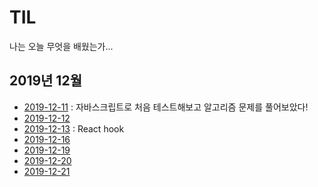 # TIL
 
나는 오늘 무엇을 배웠는가...

## 2019년 12월

* [2019-12-11](https://github.com/hyejineee/TIL/blob/master/2019-12/2019-12-11.md) : 자바스크립트로 처음 테스트해보고 알고리즘 문제를 풀어보았다!
* [2019-12-12](https://github.com/hyejineee/TIL/blob/master/2019-12/2019-12-12.md)
* [2019-12-13](https://github.com/hyejineee/TIL/blob/master/react/react-hook.md) : React hook
* [2019-12-16](https://github.com/hyejineee/TIL/blob/master/2019-12/2019-12-16.md)
* [2019-12-19](https://github.com/hyejineee/TIL/blob/master/2019-12/2019-12-19.md)
* [2019-12-20](https://github.com/hyejineee/TIL/blob/master/2019-12/2019-12-20.md)
* [2019-12-21](https://github.com/hyejineee/TIL/blob/master/2019-12/2019-12-21.md)

